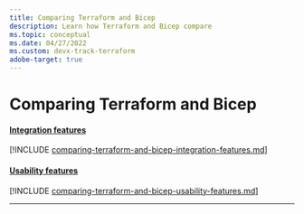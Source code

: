 ```yaml
---
title: Comparing Terraform and Bicep
description: Learn how Terraform and Bicep compare 
ms.topic: conceptual
ms.date: 04/27/2022
ms.custom: devx-track-terraform
adobe-target: true
---
```


# Comparing Terraform and Bicep

#### [Integration features](#tab/comparing-bicep-terraform-integration-features)

[!INCLUDE [comparing-terraform-and-bicep-integration-features.md](./includes/comparing-terraform-and-bicep-integration-features.md)]

#### [Usability features](#tab/comparing-bicep-terraform-usability-features)

[!INCLUDE [comparing-terraform-and-bicep-usability-features.md](./includes/comparing-terraform-and-bicep-usability-features.md)]

---
